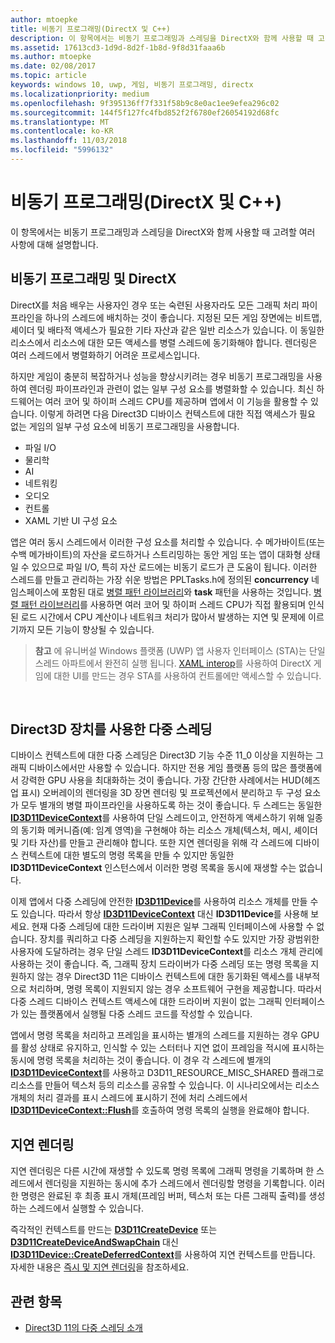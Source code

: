 ```yaml
---
author: mtoepke
title: 비동기 프로그래밍(DirectX 및 C++)
description: 이 항목에서는 비동기 프로그래밍과 스레딩을 DirectX와 함께 사용할 때 고려할 여러 사항에 대해 설명합니다.
ms.assetid: 17613cd3-1d9d-8d2f-1b8d-9f8d31faaa6b
ms.author: mtoepke
ms.date: 02/08/2017
ms.topic: article
keywords: windows 10, uwp, 게임, 비동기 프로그래밍, directx
ms.localizationpriority: medium
ms.openlocfilehash: 9f395136ff7f331f58b9c8e0ac1ee9efea296c02
ms.sourcegitcommit: 144f5f127fc4fbd852f2f6780ef26054192d68fc
ms.translationtype: MT
ms.contentlocale: ko-KR
ms.lasthandoff: 11/03/2018
ms.locfileid: "5996132"
---
```

# <a name="asynchronous-programming-directx-and-c"></a>비동기 프로그래밍(DirectX 및 C++)



이 항목에서는 비동기 프로그래밍과 스레딩을 DirectX와 함께 사용할 때 고려할 여러 사항에 대해 설명합니다.

## <a name="async-programming-and-directx"></a>비동기 프로그래밍 및 DirectX


DirectX를 처음 배우는 사용자인 경우 또는 숙련된 사용자라도 모든 그래픽 처리 파이프라인을 하나의 스레드에 배치하는 것이 좋습니다. 지정된 모든 게임 장면에는 비트맵, 셰이더 및 배타적 액세스가 필요한 기타 자산과 같은 일반 리소스가 있습니다. 이 동일한 리소스에서 리소스에 대한 모든 액세스를 병렬 스레드에 동기화해야 합니다. 렌더링은 여러 스레드에서 병렬화하기 어려운 프로세스입니다.

하지만 게임이 충분히 복잡하거나 성능을 향상시키려는 경우 비동기 프로그래밍을 사용하여 렌더링 파이프라인과 관련이 없는 일부 구성 요소를 병렬화할 수 있습니다. 최신 하드웨어는 여러 코어 및 하이퍼 스레드 CPU를 제공하며 앱에서 이 기능을 활용할 수 있습니다. 이렇게 하려면 다음 Direct3D 디바이스 컨텍스트에 대한 직접 액세스가 필요 없는 게임의 일부 구성 요소에 비동기 프로그래밍을 사용합니다.

-   파일 I/O
-   물리학
-   AI
-   네트워킹
-   오디오
-   컨트롤
-   XAML 기반 UI 구성 요소

앱은 여러 동시 스레드에서 이러한 구성 요소를 처리할 수 있습니다. 수 메가바이트(또는 수백 메가바이트)의 자산을 로드하거나 스트리밍하는 동안 게임 또는 앱이 대화형 상태일 수 있으므로 파일 I/O, 특히 자산 로드에는 비동기 로드가 큰 도움이 됩니다. 이러한 스레드를 만들고 관리하는 가장 쉬운 방법은 PPLTasks.h에 정의된 **concurrency** 네임스페이스에 포함된 대로 [병렬 패턴 라이브러리](https://msdn.microsoft.com/library/dd492418.aspx)와 **task** 패턴을 사용하는 것입니다. [병렬 패턴 라이브러리](https://msdn.microsoft.com/library/dd492418.aspx)를 사용하면 여러 코어 및 하이퍼 스레드 CPU가 직접 활용되며 인식된 로드 시간에서 CPU 계산이나 네트워크 처리가 많아서 발생하는 지연 및 문제에 이르기까지 모든 기능이 향상될 수 있습니다.

> **참고**  에 유니버설 Windows 플랫폼 (UWP) 앱 사용자 인터페이스 (STA)는 단일 스레드 아파트에서 완전히 실행 됩니다. [XAML interop](directx-and-xaml-interop.md)를 사용하여 DirectX 게임에 대한 UI를 만드는 경우 STA를 사용하여 컨트롤에만 액세스할 수 있습니다.

 

## <a name="multithreading-with-direct3d-devices"></a>Direct3D 장치를 사용한 다중 스레딩


디바이스 컨텍스트에 대한 다중 스레딩은 Direct3D 기능 수준 11\_0 이상을 지원하는 그래픽 디바이스에서만 사용할 수 있습니다. 하지만 전용 게임 플랫폼 등의 많은 플랫폼에서 강력한 GPU 사용을 최대화하는 것이 좋습니다. 가장 간단한 사례에서는 HUD(헤즈업 표시) 오버레이의 렌더링을 3D 장면 렌더링 및 프로젝션에서 분리하고 두 구성 요소가 모두 별개의 병렬 파이프라인을 사용하도록 하는 것이 좋습니다. 두 스레드는 동일한 [**ID3D11DeviceContext**](https://msdn.microsoft.com/library/windows/desktop/ff476385)를 사용하여 단일 스레드이고, 안전하게 액세스하기 위해 일종의 동기화 메커니즘(예: 임계 영역)을 구현해야 하는 리소스 개체(텍스처, 메시, 셰이더 및 기타 자산)를 만들고 관리해야 합니다. 또한 지연 렌더링을 위해 각 스레드에 디바이스 컨텍스트에 대한 별도의 명령 목록을 만들 수 있지만 동일한 **ID3D11DeviceContext** 인스턴스에서 이러한 명령 목록을 동시에 재생할 수는 없습니다.

이제 앱에서 다중 스레딩에 안전한 [**ID3D11Device**](https://msdn.microsoft.com/library/windows/desktop/ff476379)를 사용하여 리소스 개체를 만들 수도 있습니다. 따라서 항상 [**ID3D11DeviceContext**](https://msdn.microsoft.com/library/windows/desktop/ff476385) 대신 **ID3D11Device**를 사용해 보세요. 현재 다중 스레딩에 대한 드라이버 지원은 일부 그래픽 인터페이스에 사용할 수 없습니다. 장치를 쿼리하고 다중 스레딩을 지원하는지 확인할 수도 있지만 가장 광범위한 사용자에 도달하려는 경우 단일 스레드 **ID3D11DeviceContext**를 리소스 개체 관리에 사용하는 것이 좋습니다. 즉, 그래픽 장치 드라이버가 다중 스레딩 또는 명령 목록을 지원하지 않는 경우 Direct3D 11은 디바이스 컨텍스트에 대한 동기화된 액세스를 내부적으로 처리하며, 명령 목록이 지원되지 않는 경우 소프트웨어 구현을 제공합니다. 따라서 다중 스레드 디바이스 컨텍스트 액세스에 대한 드라이버 지원이 없는 그래픽 인터페이스가 있는 플랫폼에서 실행될 다중 스레드 코드를 작성할 수 있습니다.

앱에서 명령 목록을 처리하고 프레임을 표시하는 별개의 스레드를 지원하는 경우 GPU를 활성 상태로 유지하고, 인식할 수 있는 스터터나 지연 없이 프레임을 적시에 표시하는 동시에 명령 목록을 처리하는 것이 좋습니다. 이 경우 각 스레드에 별개의 [**ID3D11DeviceContext**](https://msdn.microsoft.com/library/windows/desktop/ff476385)를 사용하고 D3D11\_RESOURCE\_MISC\_SHARED 플래그로 리소스를 만들어 텍스처 등의 리소스를 공유할 수 있습니다. 이 시나리오에서는 리소스 개체의 처리 결과를 표시 스레드에 표시하기 전에 처리 스레드에서 [**ID3D11DeviceContext::Flush**](https://msdn.microsoft.com/library/windows/desktop/ff476425)를 호출하여 명령 목록의 실행을 완료해야 합니다.

## <a name="deferred-rendering"></a>지연 렌더링


지연 렌더링은 다른 시간에 재생할 수 있도록 명령 목록에 그래픽 명령을 기록하며 한 스레드에서 렌더링을 지원하는 동시에 추가 스레드에서 렌더링할 명령을 기록합니다. 이러한 명령은 완료된 후 최종 표시 개체(프레임 버퍼, 텍스처 또는 다른 그래픽 출력)를 생성하는 스레드에서 실행할 수 있습니다.

즉각적인 컨텍스트를 만드는 [**D3D11CreateDevice**](https://msdn.microsoft.com/library/windows/desktop/ff476082) 또는 [**D3D11CreateDeviceAndSwapChain**](https://msdn.microsoft.com/library/windows/desktop/ff476083) 대신 [**ID3D11Device::CreateDeferredContext**](https://msdn.microsoft.com/library/windows/desktop/ff476505)를 사용하여 지연 컨텍스트를 만듭니다. 자세한 내용은 [즉시 및 지연 렌더링](https://msdn.microsoft.com/library/windows/desktop/ff476892)을 참조하세요.

## <a name="related-topics"></a>관련 항목


* [Direct3D 11의 다중 스레딩 소개](https://msdn.microsoft.com/library/windows/desktop/ff476891)

 

 




